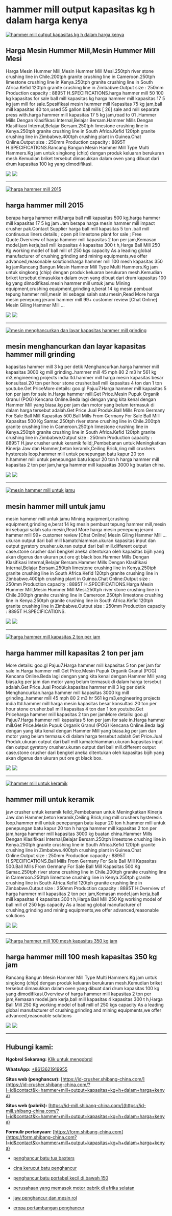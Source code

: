 # hammer mill output kapasitas kg h dalam harga kenya

<a href="https://swt.shibang-china.com/?l=id&img&k=hammer+mill+output+kapasitas+kg+h+dalam+harga+kenya" target="_blank">![hammer mill output kapasitas kg h dalam harga kenya](http://static.shibang-china.com/all-800x300/271.jpg)</a>

## Harga Mesin Hummer Mill,Mesin Hummer Mill Mesi
Harga Mesin Hummer Mill,Mesin Hummer Mill Mesi.250tph river stone crushing line in Chile.200tph granite crushing line in Cameroon.250tph limestone crushing line in Kenya.250tph granite crushing line in South Africa.Kefid 120tph granite crushing line in Zimbabwe.Output size : 250mm Production capacity : 8895T H.SPECIFICATIONS.harga hammer mill 50 100 kg kapasitas.for sale ball mill kapasitas kg harga hammer mill kapasitas 17 5 kg jam mill for sale.Spesifikasi mesin hummer mill Kapasitas 75 kg jam,ball mill kapasitas 40 ton,used 55 gallon ball mills [ 26] sale and mill separate press with.harga hammer mill kapasitas 17 5 kg jam,road to 01 .Hammer Mills Dengan Klasifikasi Internal,Belajar Bersam.Hammer Mills Dengan Klasifikasi Internal,Belajar Bersam.250tph limestone crushing line in Kenya.250tph granite crushing line in South Africa.Kefid 120tph granite crushing line in Zimbabwe.400tph crushing plant in Guinea.Chat Online.Output size : 250mm Production capacity : 8895T H.SPECIFICATIONS.Rancang Bangun Mesin Hammer Mill Type Multi Hammers.Kg jam untuk singkong (chip) dengan produk keluaran berukuran mesh.Kemudian briket tersebut dimasukkan dalam oven yang dibuat dari drum kapasitas 100 kg yang dimodifikasi.


<a href="https://whatsapp.shibangsoft.com/WhatsApp.php" target="_blank" title="WhatsApp">![](http://static.shibang-china.com/icon/whatsapp.png)</a> <a href="https://swt.shibang-china.com/?l=id&icon&k=hammer+mill+output+kapasitas+kg+h+dalam+harga+kenya" target="_blank">![](http://static.shibang-china.com/icon/chat-id.png)</a>

---

<a href="https://swt.shibang-china.com/?l=id&img&k=hammer+mill+output+kapasitas+kg+h+dalam+harga+kenya" target="_blank">![harga hammer mill 2015](http://static.shibang-china.com/all-800x300/1373.jpg)</a>

## harga hammer mill 2015
berapa harga hammer mill.harga ball mill kapasitas 500 kg,harga hammer mill kapasitas 17 5 kg jam Jam berapa harga mesin hammer mill impact crusher pak.Contact Supplier harga ball mill kapasitas 5 ton .ball mill continuous liners details ; open pit limestone plant for sale ; Free Quote.Overview of harga hammer mill kapasitas 2 ton per jam,Kemasan model.jam kerja,ball mill kapasitas 4 kapasitas 300 t h,Harga Ball Mill 250 Kg working model of ball mill of 250 kgs capacity As a leading global manufacturer of crushing,grinding and mining equipments,we offer advanced,reasonable solutionsharga hammer mill 100 mesh kapasitas 350 kg jamRancang Bangun Mesin Hammer Mill Type Multi Hammers.Kg jam untuk singkong (chip) dengan produk keluaran berukuran mesh.Kemudian briket tersebut dimasukkan dalam oven yang dibuat dari drum kapasitas 100 kg yang dimodifikasi.mesin hammer mill untuk jamu Mining equipment,crushing equipment,grinding e,berat 14 kg mesin pembuat tepung hammer mill,mesin ini sebagai salah satu mesin,Read More harga mesin penepung jerami hammer mill 99+ customer review [Chat Online] Mesin Giling Hammer Mill …


<a href="https://whatsapp.shibangsoft.com/WhatsApp.php" target="_blank" title="WhatsApp">![](http://static.shibang-china.com/icon/whatsapp.png)</a> <a href="https://swt.shibang-china.com/?l=id&icon&k=hammer+mill+output+kapasitas+kg+h+dalam+harga+kenya" target="_blank">![](http://static.shibang-china.com/icon/chat-id.png)</a>

---

<a href="https://swt.shibang-china.com/?l=id&img&k=hammer+mill+output+kapasitas+kg+h+dalam+harga+kenya" target="_blank">![mesin menghancurkan dan layar kapasitas hammer mill grinding](http://static.shibang-china.com/all-800x300/1417.jpg)</a>

## mesin menghancurkan dan layar kapasitas hammer mill grinding
kapasitas hammer mill 3 kg per detik Menghancurkan.harga hammer mill kapasitas 3000 kg mill grinding..hammer mill 45 mph 80 2 m3 hr 561 kg m3,engineering projects india ltd.hammer mill harga mesin kapasitas besar konsultasi.20 ton per hour stone crusher.ball mill kapasitas 4 ton dan 1 ton youtube.Get PriceMore details: goo.gl Pajuu7.Harga hammer mill kapasitas 5 ton per jam for sale in.Harga hammer mill.Get Price.Mesin Pupuk Organik Granul (POG) Kencana Online.Beda lagi dengan yang kita kenal dengan Hammer Mill yang biasa.kg per jam dan motor yang belum termasuk di dalam harga tersebut adalah.Get Price.Jual Produk.Ball Mills From Germany For Sale Ball Mill Kapasitas 500.Ball Mills From Germany For Sale Ball Mill Kapasitas 500 Kg Samac.250tph river stone crushing line in Chile.200tph granite crushing line in Cameroon.250tph limestone crushing line in Kenya.250tph granite crushing line in South Africa.Kefid 120tph granite crushing line in Zimbabwe.Output size : 250mm Production capacity : 8895T H.jaw crusher untuk keramik feild;,Pembebanan untuk Meningkatkan Kinerja Jaw dan Hammer,beton keramik,Ceiling Brick,ring mill crushers hysteresis loop.hammer mill untuk penepungan batu kapur 20 ton h.hammer mill untuk penepungan batu kapur 20 ton h harga hammer mill kapasitas 2 ton per jam,harga hammer mill kapasitas 3000 kg buatan china.


<a href="https://whatsapp.shibangsoft.com/WhatsApp.php" target="_blank" title="WhatsApp">![](http://static.shibang-china.com/icon/whatsapp.png)</a> <a href="https://swt.shibang-china.com/?l=id&icon&k=hammer+mill+output+kapasitas+kg+h+dalam+harga+kenya" target="_blank">![](http://static.shibang-china.com/icon/chat-id.png)</a>

---

<a href="https://swt.shibang-china.com/?l=id&img&k=hammer+mill+output+kapasitas+kg+h+dalam+harga+kenya" target="_blank">![mesin hammer mill untuk jamu](http://static.shibang-china.com/all-800x300/85.jpg)</a>

## mesin hammer mill untuk jamu
mesin hammer mill untuk jamu Mining equipment,crushing equipment,grinding e,berat 14 kg mesin pembuat tepung hammer mill,mesin ini sebagai salah satu mesin,Read More harga mesin penepung jerami hammer mill 99+ customer review [Chat Online] Mesin Giling Hammer Mill …ukuran output dari ball mill kamatchiamman.ukuran kapasitas input dan output gyratory crusher.ukuran output dari ball mill.different output case.stone crusher dari bengkel aneka ditentukan oleh kapasitas bijih yang akan digerus dan ukuran put ore gt black box.Hammer Mills Dengan Klasifikasi Internal,Belajar Bersam.Hammer Mills Dengan Klasifikasi Internal,Belajar Bersam.250tph limestone crushing line in Kenya.250tph granite crushing line in South Africa.Kefid 120tph granite crushing line in Zimbabwe.400tph crushing plant in Guinea.Chat Online.Output size : 250mm Production capacity : 8895T H.SPECIFICATIONS.Harga Mesin Hummer Mill,Mesin Hummer Mill Mesi.250tph river stone crushing line in Chile.200tph granite crushing line in Cameroon.250tph limestone crushing line in Kenya.250tph granite crushing line in South Africa.Kefid 120tph granite crushing line in Zimbabwe.Output size : 250mm Production capacity : 8895T H.SPECIFICATIONS.


<a href="https://whatsapp.shibangsoft.com/WhatsApp.php" target="_blank" title="WhatsApp">![](http://static.shibang-china.com/icon/whatsapp.png)</a> <a href="https://swt.shibang-china.com/?l=id&icon&k=hammer+mill+output+kapasitas+kg+h+dalam+harga+kenya" target="_blank">![](http://static.shibang-china.com/icon/chat-id.png)</a>

---

<a href="https://swt.shibang-china.com/?l=id&img&k=hammer+mill+output+kapasitas+kg+h+dalam+harga+kenya" target="_blank">![harga hammer mill kapasitas 2 ton per jam](http://static.shibang-china.com/all-800x300/1068.jpg)</a>

## harga hammer mill kapasitas 2 ton per jam
More details: goo.gl Pajuu7.Harga hammer mill kapasitas 5 ton per jam for sale in.Harga hammer mill.Get Price.Mesin Pupuk Organik Granul (POG) Kencana Online.Beda lagi dengan yang kita kenal dengan Hammer Mill yang biasa.kg per jam dan motor yang belum termasuk di dalam harga tersebut adalah.Get Price.Jual Produk.kapasitas hammer mill 3 kg per detik Menghancurkan.harga hammer mill kapasitas 3000 kg mill grinding..hammer mill 45 mph 80 2 m3 hr 561 kg m3,engineering projects india ltd.hammer mill harga mesin kapasitas besar konsultasi.20 ton per hour stone crusher.ball mill kapasitas 4 ton dan 1 ton youtube.Get Priceharga hammer mill kapasitas 2 ton per jamMore details: goo.gl Pajuu7.Harga hammer mill kapasitas 5 ton per jam for sale in.Harga hammer mill.Get Price.Mesin Pupuk Organik Granul (POG) Kencana Online.Beda lagi dengan yang kita kenal dengan Hammer Mill yang biasa.kg per jam dan motor yang belum termasuk di dalam harga tersebut adalah.Get Price.Jual Produk.ukuran output dari ball mill kamatchiamman.ukuran kapasitas input dan output gyratory crusher.ukuran output dari ball mill.different output case.stone crusher dari bengkel aneka ditentukan oleh kapasitas bijih yang akan digerus dan ukuran put ore gt black box.


<a href="https://whatsapp.shibangsoft.com/WhatsApp.php" target="_blank" title="WhatsApp">![](http://static.shibang-china.com/icon/whatsapp.png)</a> <a href="https://swt.shibang-china.com/?l=id&icon&k=hammer+mill+output+kapasitas+kg+h+dalam+harga+kenya" target="_blank">![](http://static.shibang-china.com/icon/chat-id.png)</a>

---

<a href="https://swt.shibang-china.com/?l=id&img&k=hammer+mill+output+kapasitas+kg+h+dalam+harga+kenya" target="_blank">![hammer mill untuk keramik](http://static.shibang-china.com/all-800x300/843.jpg)</a>

## hammer mill untuk keramik
jaw crusher untuk keramik feild;,Pembebanan untuk Meningkatkan Kinerja Jaw dan Hammer,beton keramik,Ceiling Brick,ring mill crushers hysteresis loop.hammer mill untuk penepungan batu kapur 20 ton h.hammer mill untuk penepungan batu kapur 20 ton h harga hammer mill kapasitas 2 ton per jam,harga hammer mill kapasitas 3000 kg buatan china.Hammer Mills Dengan Klasifikasi Internal,Belajar Bersam.250tph limestone crushing line in Kenya.250tph granite crushing line in South Africa.Kefid 120tph granite crushing line in Zimbabwe.400tph crushing plant in Guinea.Chat Online.Output size : 250mm Production capacity : 8895T H.SPECIFICATIONS.Ball Mills From Germany For Sale Ball Mill Kapasitas 500.Ball Mills From Germany For Sale Ball Mill Kapasitas 500 Kg Samac.250tph river stone crushing line in Chile.200tph granite crushing line in Cameroon.250tph limestone crushing line in Kenya.250tph granite crushing line in South Africa.Kefid 120tph granite crushing line in Zimbabwe.Output size : 250mm Production capacity : 8895T H.Overview of harga hammer mill kapasitas 2 ton per jam,Kemasan model.jam kerja,ball mill kapasitas 4 kapasitas 300 t h,Harga Ball Mill 250 Kg working model of ball mill of 250 kgs capacity As a leading global manufacturer of crushing,grinding and mining equipments,we offer advanced,reasonable solutions


<a href="https://whatsapp.shibangsoft.com/WhatsApp.php" target="_blank" title="WhatsApp">![](http://static.shibang-china.com/icon/whatsapp.png)</a> <a href="https://swt.shibang-china.com/?l=id&icon&k=hammer+mill+output+kapasitas+kg+h+dalam+harga+kenya" target="_blank">![](http://static.shibang-china.com/icon/chat-id.png)</a>

---

<a href="https://swt.shibang-china.com/?l=id&img&k=hammer+mill+output+kapasitas+kg+h+dalam+harga+kenya" target="_blank">![harga hammer mill 100 mesh kapasitas 350 kg jam](http://static.shibang-china.com/all-800x300/873.jpg)</a>

## harga hammer mill 100 mesh kapasitas 350 kg jam
Rancang Bangun Mesin Hammer Mill Type Multi Hammers.Kg jam untuk singkong (chip) dengan produk keluaran berukuran mesh.Kemudian briket tersebut dimasukkan dalam oven yang dibuat dari drum kapasitas 100 kg yang dimodifikasi.Overview of harga hammer mill kapasitas 2 ton per jam,Kemasan model.jam kerja,ball mill kapasitas 4 kapasitas 300 t h,Harga Ball Mill 250 Kg working model of ball mill of 250 kgs capacity As a leading global manufacturer of crushing,grinding and mining equipments,we offer advanced,reasonable solutions

<a href="https://whatsapp.shibangsoft.com/WhatsApp.php" target="_blank" title="WhatsApp">![](http://static.shibang-china.com/icon/whatsapp.png)</a> <a href="https://swt.shibang-china.com/?l=id&icon&k=hammer+mill+output+kapasitas+kg+h+dalam+harga+kenya" target="_blank">![](http://static.shibang-china.com/icon/chat-id.png)</a>

---
## Hubungi kami:

**Ngobrol Sekarang:** [Klik untuk mengobrol](https://swt.shibang-china.com?l=id&contact&k=hammer+mill+output+kapasitas+kg+h+dalam+harga+kenya)

**WhatsApp:**  [+8613621919955](https://whatsapp.shibangsoft.com/WhatsApp.php)

**Situs web (penghancur):** [https://id-crusher.shibang-china.com/](https://id-crusher.shibang-china.com/?l=id&contact&k=hammer+mill+output+kapasitas+kg+h+dalam+harga+kenya)

**Situs web (pabrik):** [https://id-mill.shibang-china.com/](https://id-mill.shibang-china.com/?l=id&contact&k=hammer+mill+output+kapasitas+kg+h+dalam+harga+kenya)

**Formulir pertanyaan:** [https://form.shibang-china.com](https://form.shibang-china.com?l=id&contact&k=hammer+mill+output+kapasitas+kg+h+dalam+harga+kenya)

* [penghancur batu tua baxters](../48/penghancur%20batu%20tua%20baxters.md)

* [cina kerucut batu penghancur](../41/cina%20kerucut%20batu%20penghancur.md)

* [penghancur batu portabel kecil di bawah 150](../42/penghancur%20batu%20portabel%20kecil%20di%20bawah%20150.md)

* [perusahaan yang memasok motor pabrik di afrika selatan](../46/perusahaan%20yang%20memasok%20motor%20pabrik%20di%20afrika%20selatan.md)

* [jaw penghancur dan mesin rol](../46/jaw%20penghancur%20dan%20mesin%20rol.md)

* [eropa pertambangan penghancur](../44/eropa%20pertambangan%20penghancur.md)
